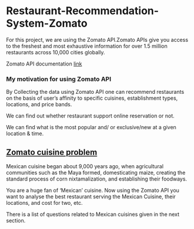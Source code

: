 # Restaurant-Recommendation-System-Zomato
For this project, we are using the Zomato API.Zomato APIs give you access to the freshest and most exhaustive information for over 1.5 million restaurants across 10,000 cities globally.

Zomato API documentation [link](https://app.swaggerhub.com/apis-docs/Vivek-Raj/zomato-api/1.0.0)

### My motivation for using Zomato API
By Collecting the data using Zomato API one can recommend restaurants on the basis of user’s affinity to specific cuisines, establishment types, locations, and price bands.

We can find out whether restaurant support online reservation or not.

We can find what is the most popular and/ or exclusive/new at a given location & time.

## [Zomato cuisine problem](https://github.com/hackwithabhishek/Restaurant-Recommendation-System-Zomato/tree/main/Zomato%20cuisine%20problem)

Mexican cuisine began about 9,000 years ago, when agricultural communities such as the Maya formed, domesticating maize, creating the standard process of corn nixtamalization, and establishing their foodways.

You are a huge fan of ‘Mexican’ cuisine. Now using the Zomato API you want to analyse the best restaurant serving the Mexican Cuisine, their locations, and cost for two, etc.

There is a list of questions related to Mexican cuisines given in the next section.
